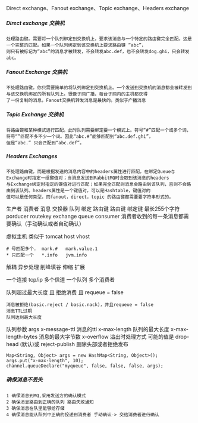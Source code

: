 

Direct exchange、Fanout exchange、Topic exchange、Headers exchange

##### Direct exchange 交换机
```
处理路由键。需要将一个队列绑定到交换机上，要求该消息与一个特定的路由键完全匹配。这是一个完整的匹配。如果一个队列绑定到该交换机上要求路由键 “abc”，
则只有被标记为“abc”的消息才被转发，不会转发abc.def，也不会转发dog.ghi，只会转发abc。
```
##### Fanout Exchange 交换机
```
不处理路由键。你只需要简单的将队列绑定到交换机上。一个发送到交换机的消息都会被转发到与该交换机绑定的所有队列上。很像子网广播，每台子网内的主机都获得
了一份复制的消息。Fanout交换机转发消息是最快的。类似于广播消息
```

##### Topic Exchange 交换机
```
将路由键和某种模式进行匹配。此时队列需要绑定要一个模式上。符号“#”匹配一个或多个词，符号“”匹配不多不少一个词。因此“abc.#”能够匹配到“abc.def.ghi”，
但是“abc.” 只会匹配到“abc.def”。
```

##### Headers Exchanges
```
不处理路由键。而是根据发送的消息内容中的headers属性进行匹配。在绑定Queue与Exchange时指定一组键值对；当消息发送到RabbitMQ时会取到该消息的headers
与Exchange绑定时指定的键值对进行匹配；如果完全匹配则消息会路由到该队列，否则不会路由到该队列。headers属性是一个键值对，可以是Hashtable，键值对的
值可以是任何类型。而fanout，direct，topic 的路由键都需要要字符串形式的。
```

生产者 消费者 消息 
交换器 队列 绑定 路由键 
路由键 绑定键 最长255个字符
porducer routekey exchange queue consumer 
消费者收到的每一条消息都需要确认（手动确认或者自动确认）

虚拟主机 类似于 tomcat host 
vhost 
```
# 号匹配多个.  mark.#   mark.value.1
* 只匹配一个   *.info   jvm.info 

```

解耦 异步处理 削峰填谷
伸缩 扩展 

一个连接 tcp/ip  多个信道 
一个队列 多个消费者 

队列超过最大长度 且 拒绝消费 且 requeue = false 


    消息被拒绝(basic.reject / basic.nack)，并且requeue = false
    消息TTL过期
    队列达到最大长度

队列参数 args 
x-message-ttl  消息的ttl
x-max-length  队列的最大长度
x-max-length-bytes 消息的最大字节数
x-overflow 溢出时处理方式 可能的值是 drop-head (默认)或 reject-publish 删除头部或者拒绝发布
```
Map<String, Object> args = new HashMap<String, Object>();
args.put("x-max-length", 10);
channel.queueDeclare("myqueue", false, false, false, args);
```


##### 确保消息不丢失
```
1 确保消息到MQ,采用发送方的确认模式
2 确保消息路由到正确的队列 路由失败通知
3 确保消息在队里能够给存储
4 确保消息能从队列中正确的投递到消费者 手动确认-> 交给消费者进行确认
```
